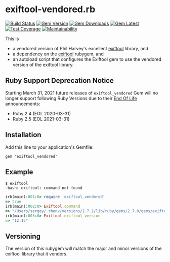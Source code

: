 # exiftool-vendored.rb

[![Build Status](https://app.travis-ci.com/exiftool-rb/exiftool_vendored.rb.svg?branch=master)](https://app.travis-ci.com/github/exiftool-rb/exiftool_vendored.rb/builds)
[![Gem Version](https://badge.fury.io/rb/exiftool_vendored.svg)](http://rubygems.org/gems/exiftool_vendored)
[![Gem Downloads](https://img.shields.io/gem/dt/exiftool_vendored.svg)](http://rubygems.org/gems/exiftool_vendored)
[![Gem Latest](https://img.shields.io/gem/dtv/exiftool_vendored.svg)](http://rubygems.org/gems/exiftool_vendored)
[![Test Coverage](https://api.codeclimate.com/v1/badges/57fa22bff558e49bf128/test_coverage)](https://codeclimate.com/github/exiftool-rb/exiftool_vendored.rb/test_coverage)
[![Maintainability](https://api.codeclimate.com/v1/badges/57fa22bff558e49bf128/maintainability)](https://codeclimate.com/github/exiftool-rb/exiftool_vendored.rb/maintainability)

This is
* a vendored version of Phil Harvey's excellent [exiftool](http://www.sno.phy.queensu.ca/~phil/exiftool) library, and
* a dependency on the [exiftool](https://github.com/exiftool-rb/exiftool.rb) rubygem, and
* an autoload script that configures the Exiftool gem to use the vendored version of the exiftool library.

##  Ruby Support Deprecation Notice

Starting March 31, 2021 future releases of `exiftool_vendored` Gem will no longer support following
Ruby Versions due to their [End Of Life](https://www.ruby-lang.org/en/downloads/branches/) announcements:
- Ruby 2.4 (EOL 2020-03-31)
- Ruby 2.5 (EOL 2021-03-31)

## Installation

Add this line to your application's Gemfile:

    gem 'exiftool_vendored'

## Example

    $ exiftool
    -bash: exiftool: command not found

```ruby
irb(main):001:0> require 'exiftool_vendored'
=> true
irb(main):002:0> Exiftool.command
=> "/Users/sergey/.rbenv/versions/2.7.2/lib/ruby/gems/2.7.0/gems/exiftool_vendored-12.15.0/bin/exiftool"
irb(main):003:0> Exiftool.exiftool_version
=> "12.15"
```

## Versioning

The version of this rubygem will match the major and minor versions of the exiftool library that it
vendors.

